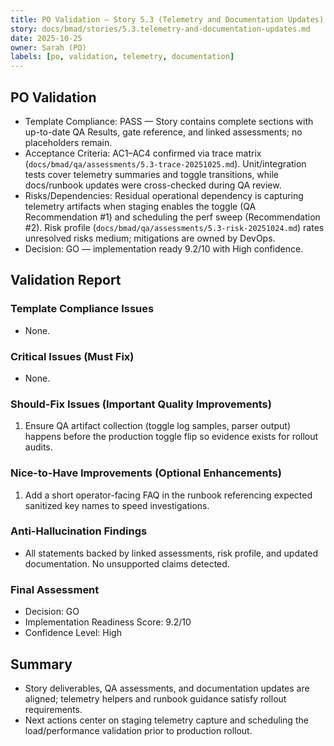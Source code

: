 ```yaml
---
title: PO Validation — Story 5.3 (Telemetry and Documentation Updates)
story: docs/bmad/stories/5.3.telemetry-and-documentation-updates.md
date: 2025-10-25
owner: Sarah (PO)
labels: [po, validation, telemetry, documentation]
---
```


## PO Validation

- Template Compliance: PASS — Story contains complete sections with up-to-date QA Results, gate reference, and linked assessments; no placeholders remain.
- Acceptance Criteria: AC1–AC4 confirmed via trace matrix (`docs/bmad/qa/assessments/5.3-trace-20251025.md`). Unit/integration tests cover telemetry summaries and toggle transitions, while docs/runbook updates were cross-checked during QA review.
- Risks/Dependencies: Residual operational dependency is capturing telemetry artifacts when staging enables the toggle (QA Recommendation #1) and scheduling the perf sweep (Recommendation #2). Risk profile (`docs/bmad/qa/assessments/5.3-risk-20251024.md`) rates unresolved risks medium; mitigations are owned by DevOps.
- Decision: GO — implementation ready 9.2/10 with High confidence.

## Validation Report

### Template Compliance Issues

- None.

### Critical Issues (Must Fix)

- None.

### Should-Fix Issues (Important Quality Improvements)

1. Ensure QA artifact collection (toggle log samples, parser output) happens before the production toggle flip so evidence exists for rollout audits.

### Nice-to-Have Improvements (Optional Enhancements)

1. Add a short operator-facing FAQ in the runbook referencing expected sanitized key names to speed investigations.

### Anti-Hallucination Findings

- All statements backed by linked assessments, risk profile, and updated documentation. No unsupported claims detected.

### Final Assessment

- Decision: GO
- Implementation Readiness Score: 9.2/10
- Confidence Level: High

## Summary

- Story deliverables, QA assessments, and documentation updates are aligned; telemetry helpers and runbook guidance satisfy rollout requirements.
- Next actions center on staging telemetry capture and scheduling the load/performance validation prior to production rollout.
